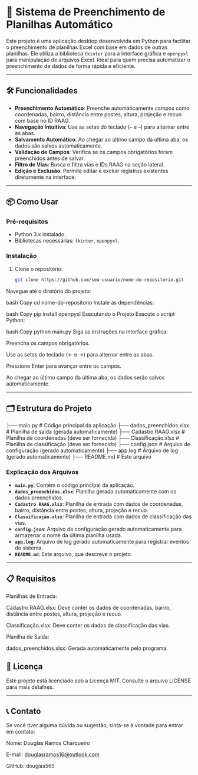 # 🚀 Sistema de Preenchimento de Planilhas Automático

Este projeto é uma aplicação desktop desenvolvida em Python para facilitar o preenchimento de planilhas Excel com base em dados de outras planilhas. Ele utiliza a biblioteca `tkinter` para a interface gráfica e `openpyxl` para manipulação de arquivos Excel. Ideal para quem precisa automatizar o preenchimento de dados de forma rápida e eficiente.

---

## 🛠️ Funcionalidades

- **Preenchimento Automático**: Preenche automaticamente campos como coordenadas, bairro, distância entre postes, altura, projeção e recuo com base no ID RAAG.
- **Navegação Intuitiva**: Use as setas do teclado (`←` e `→`) para alternar entre as abas.
- **Salvamento Automático**: Ao chegar ao último campo da última aba, os dados são salvos automaticamente.
- **Validação de Campos**: Verifica se os campos obrigatórios foram preenchidos antes de salvar.
- **Filtro de Vias**: Busca e filtra vias e IDs RAAG na seção lateral.
- **Edição e Exclusão**: Permite editar e excluir registros existentes diretamente na interface.

---

## 📦 Como Usar

### Pré-requisitos
- Python 3.x instalado.
- Bibliotecas necessárias: `tkinter`, `openpyxl`.

### Instalação
1. Clone o repositório:
   ```bash
   git clone https://github.com/seu-usuario/nome-do-repositorio.git


Navegue até o diretório do projeto:

bash
Copy
cd nome-do-repositorio
Instale as dependências:

bash
Copy
pip install openpyxl
Executando o Projeto
Execute o script Python:

bash
Copy
python main.py
Siga as instruções na interface gráfica:

Preencha os campos obrigatórios.

Use as setas do teclado (← e →) para alternar entre as abas.

Pressione Enter para avançar entre os campos.

Ao chegar ao último campo da última aba, os dados serão salvos automaticamente.

---


## 🗂️ Estrutura do Projeto

├── main.py # Código principal da aplicação
├── dados_preenchidos.xlsx # Planilha de saída (gerada automaticamente)
├── Cadastro RAAG.xlsx # Planilha de coordenadas (deve ser fornecida)
├── Classificação.xlsx # Planilha de classificação (deve ser fornecida)
├── config.json # Arquivo de configuração (gerado automaticamente)
├── app.log # Arquivo de log (gerado automaticamente)
├── README.md # Este arquivo

### Explicação dos Arquivos
- **`main.py`**: Contém o código principal da aplicação.
- **`dados_preenchidos.xlsx`**: Planilha gerada automaticamente com os dados preenchidos.
- **`Cadastro RAAG.xlsx`**: Planilha de entrada com dados de coordenadas, bairro, distância entre postes, altura, projeção e recuo.
- **`Classificação.xlsx`**: Planilha de entrada com dados de classificação das vias.
- **`config.json`**: Arquivo de configuração gerado automaticamente para armazenar o nome da última planilha usada.
- **`app.log`**: Arquivo de log gerado automaticamente para registrar eventos do sistema.
- **`README.md`**: Este arquivo, que descreve o projeto.
---

## 📋 Requisitos
Planilhas de Entrada:

Cadastro RAAG.xlsx: Deve conter os dados de coordenadas, bairro, distância entre postes, altura, projeção e recuo.

Classificação.xlsx: Deve conter os dados de classificação das vias.

Planilha de Saída:

dados_preenchidos.xlsx: Gerada automaticamente pelo programa.

## 📄 Licença
Este projeto está licenciado sob a Licença MIT. Consulte o arquivo LICENSE para mais detalhes.

---

## 📞 Contato
Se você tiver alguma dúvida ou sugestão, sinta-se à vontade para entrar em contato:

Nome: Douglas Ramos Charqueiro

E-mail: douglasramos16@outlook.com

GitHub: douglas565



